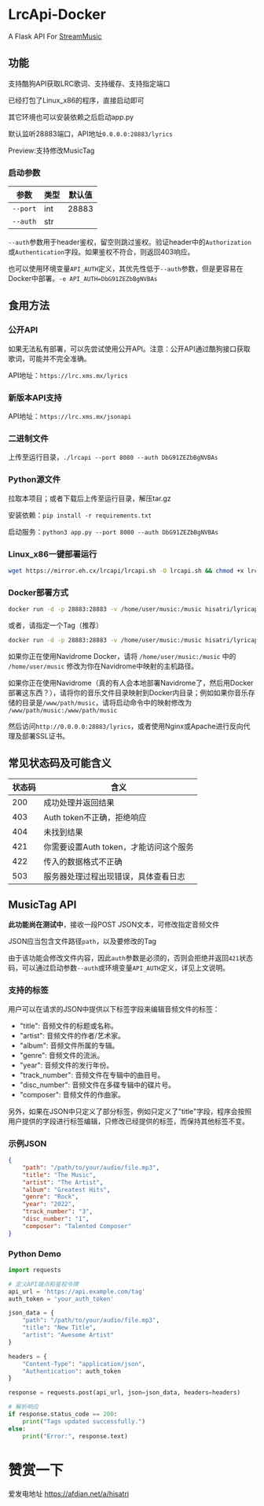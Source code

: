 # LrcApi-Docker

A Flask API For [StreamMusic](https://github.com/gitbobobo/StreamMusic)

## 功能

支持酷狗API获取LRC歌词、支持缓存、支持指定端口

已经打包了Linux_x86的程序，直接启动即可

其它环境也可以安装依赖之后启动app.py

默认监听28883端口，API地址`0.0.0.0:28883/lyrics`

Preview:支持修改MusicTag

### 启动参数

|   参数   |   类型  | 默认值 |
| -------- | -------- | -------- |
| `--port`   | int   | 28883   |
| `--auth`  | str   |     |

`--auth`参数用于header鉴权，留空则跳过鉴权。验证header中的`Authorization`或`Authentication`字段。如果鉴权不符合，则返回403响应。

也可以使用环境变量`API_AUTH`定义，其优先性低于`--auth`参数，但是更容易在Docker中部署。`-e API_AUTH=DbG91ZEZbBgNVBAs`

## 食用方法

### 公开API

如果无法私有部署，可以先尝试使用公开API。注意：公开API通过酷狗接口获取歌词，可能并不完全准确。

API地址：`https://lrc.xms.mx/lyrics`

### 新版本API支持

API地址：`https://lrc.xms.mx/jsonapi`

### 二进制文件

上传至运行目录，`./lrcapi --port 8080 --auth DbG91ZEZbBgNVBAs`

### Python源文件

拉取本项目；或者下载后上传至运行目录，解压tar.gz

安装依赖：`pip install -r requirements.txt`

启动服务：`python3 app.py --port 8080 --auth DbG91ZEZbBgNVBAs`

### Linux_x86一键部署运行

```bash
wget https://mirror.eh.cx/lrcapi/lrcapi.sh -O lrcapi.sh && chmod +x lrcapi.sh && sudo bash lrcapi.sh
```

### Docker部署方式

```bash
docker run -d -p 28883:28883 -v /home/user/music:/music hisatri/lyricapi:latest
```

或者，请指定一个Tag（推荐）

```bash
docker run -d -p 28883:28883 -v /home/user/music:/music hisatri/lyricapi:alpine-py1.3.4
```

如果你正在使用Navidrome Docker，请将 `/home/user/music:/music` 中的 `/home/user/music` 修改为你在Navidrome中映射的主机路径。

如果你正在使用Navidrome（真的有人会本地部署Navidrome了，然后用Docker部署这东西？），请将你的音乐文件目录映射到Docker内目录；例如如果你音乐存储的目录是`/www/path/music`，请将启动命令中的映射修改为 `/www/path/music:/www/path/music`

然后访问`http://0.0.0.0:28883/lyrics`，或者使用Nginx或Apache进行反向代理及部署SSL证书。

## 常见状态码及可能含义

|   状态码   |   含义   |
|-----------|----------|
| 200 | 成功处理并返回结果 |
| 403 | Auth token不正确，拒绝响应|
| 404 | 未找到结果 |
| 421 | 你需要设置Auth token，才能访问这个服务 |
| 422 | 传入的数据格式不正确 |
| 503 | 服务器处理过程出现错误，具体查看日志 |

## MusicTag API

**此功能尚在测试中**，接收一段POST JSON文本，可修改指定音频文件

JSON应当包含文件路径`path`，以及要修改的Tag

由于该功能会修改文件内容，因此`auth`参数是必须的，否则会拒绝并返回`421`状态码，可以通过启动参数`--auth`或环境变量`API_AUTH`定义，详见上文说明。

### 支持的标签

用户可以在请求的JSON中提供以下标签字段来编辑音频文件的标签：

- "title": 音频文件的标题或名称。
- "artist": 音频文件的作者/艺术家。
- "album": 音频文件所属的专辑。
- "genre": 音频文件的流派。
- "year": 音频文件的发行年份。
- "track_number": 音频文件在专辑中的曲目号。
- "disc_number": 音频文件在多碟专辑中的碟片号。
- "composer": 音频文件的作曲家。

另外，如果在JSON中只定义了部分标签，例如只定义了"title"字段，程序会按照用户提供的字段进行标签编辑，只修改已经提供的标签，而保持其他标签不变。

### 示例JSON

```json
{
    "path": "/path/to/your/audio/file.mp3",
    "title": "The Music",
    "artist": "The Artist",
    "album": "Greatest Hits",
    "genre": "Rock",
    "year": "2022",
    "track_number": "3",
    "disc_number": "1",
    "composer": "Talented Composer"
}
```

### Python Demo

```python
import requests

# 定义API端点和鉴权令牌
api_url = 'https://api.example.com/tag'
auth_token = 'your_auth_token'

json_data = {
    "path": "/path/to/your/audio/file.mp3",
    "title": "New Title",
    "artist": "Awesome Artist"
}

headers = {
    "Content-Type": "application/json",
    "Authentication": auth_token
}

response = requests.post(api_url, json=json_data, headers=headers)

# 解析响应
if response.status_code == 200:
    print("Tags updated successfully.")
else:
    print("Error:", response.text)
```

# 赞赏一下

爱发电地址 <https://afdian.net/a/hisatri>
